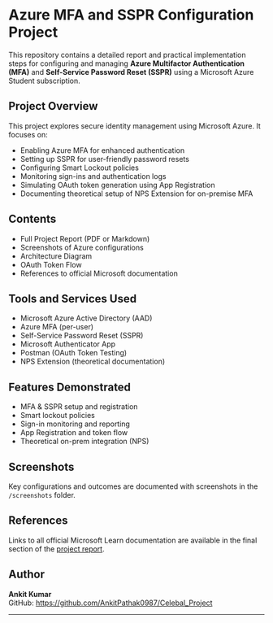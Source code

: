 # Azure MFA and SSPR Configuration Project

This repository contains a detailed report and practical implementation steps for configuring and managing **Azure Multifactor Authentication (MFA)** and **Self-Service Password Reset (SSPR)** using a Microsoft Azure Student subscription.

##  Project Overview

This project explores secure identity management using Microsoft Azure. It focuses on:

- Enabling Azure MFA for enhanced authentication
- Setting up SSPR for user-friendly password resets
- Configuring Smart Lockout policies
- Monitoring sign-ins and authentication logs
- Simulating OAuth token generation using App Registration
- Documenting theoretical setup of NPS Extension for on-premise MFA

##  Contents

-  Full Project Report (PDF or Markdown)
-  Screenshots of Azure configurations
-  Architecture Diagram
-  OAuth Token Flow 
-  References to official Microsoft documentation

##  Tools and Services Used

- Microsoft Azure Active Directory (AAD)
- Azure MFA (per-user)
- Self-Service Password Reset (SSPR)
- Microsoft Authenticator App
- Postman (OAuth Token Testing)
- NPS Extension (theoretical documentation)

##  Features Demonstrated

- MFA & SSPR setup and registration
- Smart lockout policies
- Sign-in monitoring and reporting
- App Registration and token flow
- Theoretical on-prem integration (NPS)

##  Screenshots

Key configurations and outcomes are documented with screenshots in the `/screenshots` folder.

##  References

Links to all official Microsoft Learn documentation are available in the final section of the [project report](./Azure-MFA-SSPR-Report.md).

##  Author

**Ankit Kumar**  
GitHub: https://github.com/AnkitPathak0987/Celebal_Project 

---


